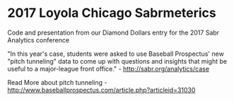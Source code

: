 # 2017 Loyola Chicago Sabrmeterics

Code and presentation from our Diamond Dollars entry for the 2017 Sabr Analytics conference

"In this year's case, students were asked to use Baseball Prospectus' new "pitch tunneling" data to come up with questions
and insights that might be useful to a major-league front office." - http://sabr.org/analytics/case

Read More about pitch tunneling - http://www.baseballprospectus.com/article.php?articleid=31030
